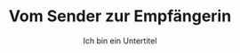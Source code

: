---
layout: trend
title: Vom Sender zur Empfängerin
subtitle: Ich bin ein Untertitel
teaser-img: "sender-zur-empfaengerin.svg"
---